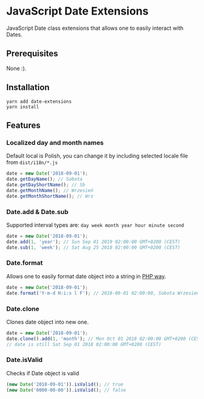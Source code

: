 # JavaScript Date Extensions

JavaScript Date class extensions that allows one to easily interact with Dates.

## Prerequisites

None :).

## Installation

```
yarn add date-extensions
yarn install
```

## Features

### Localized day and month names

Default local is Polish, you can change it by including selected locale file from `dist/i18n/*.js`

```javascript
date = new Date('2018-09-01');
date.getDayName(); // Sobota
date.getDayShortName(); // Sb
date.getMonthName(); // Wrzesień
date.getMonthShortName(); // Wrz
```

### Date.add & Date.sub

Supported interval types are: `day week month year hour minute second`

```javascript
date = new Date('2018-09-01');
date.add(1, 'year'); // Sun Sep 01 2019 02:00:00 GMT+0200 (CEST)
date.sub(1, 'week'); // Sat Aug 25 2018 02:00:00 GMT+0200 (CEST)
```

### Date.format

Allows one to easily format date object into a string in [PHP way](http://php.net/manual/en/function.date.php).

```javascript
date = new Date('2018-09-01');
date.format('Y-m-d H:i:s l F'); // 2018-09-01 02:00:00, Sobota Wrzesień
```

### Date.clone

Clones date object into new one.

```javascript
date = new Date('2018-09-01');
date.clone().add(1, 'month'); // Mon Oct 01 2018 02:00:00 GMT+0200 (CEST)
// date is still Sat Sep 01 2018 02:00:00 GMT+0200 (CEST)
```

### Date.isValid

Checks if Date object is valid

```javascript
(new Date('2018-09-01')).isValid(); // true
(new Date('0000-00-00')).isValid(); // false
```